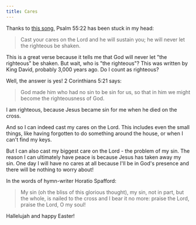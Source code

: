 ```yaml
---
title: Cares
---
```


Thanks to [this song](https://youtu.be/Vc9pEb-Ej7U), Psalm 55:22 has been stuck
in my head:

> Cast your cares on the Lord and he will sustain you; he will never let the
> righteous be shaken.

This is a great verse because it tells me that God will never let "the
righteous" be shaken. But wait, who is "the righteous"? This was written by King
David, probably 3,000 years ago. Do I count as righteous?

Well, the answer is yes! 2 Corinthians 5:21 says:

> God made him who had no sin to be sin for us, so that in him we might become
> the righteousness of God.

I am righteous, because Jesus became sin for me when he died on the cross.

And so I can indeed cast my cares on the Lord. This includes even the small
things, like having forgotten to do something around the house, or when I can't
find my keys.

But I can also cast my biggest care on the Lord - the problem of my sin. The
reason I can ultimately have peace is because Jesus has taken away my sin. One
day I will have no cares at all because I'll be in God's presence and there will
be nothing to worry about!

In the words of hymn-writer Horatio Spafford:

> My sin (oh the bliss of this glorious thought), my sin, not in part, but the
> whole, is nailed to the cross and I bear it no more: praise the Lord, praise
> the Lord, O my soul!

Hallelujah and happy Easter!
